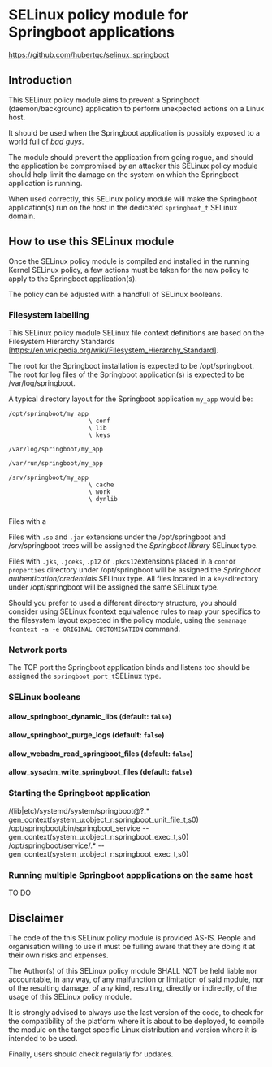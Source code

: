 SELinux policy module for Springboot applications
==========================================================
https://github.com/hubertqc/selinux_springboot

## Introduction

This SELinux policy module aims to prevent a Springboot (daemon/background) application to
 perform unexpected actions on a Linux host.

It should be used when the Springboot application is possibly exposed to a world full of
 *bad guys*.

The module should prevent the application from going rogue, and should the application be
compromised by an attacker this SELinux policy module should help limit the damage on the
system on which the Springboot application is running.

When used correctly, this SELinux policy module will make the Springboot application(s)
run on the host in the dedicated `springboot_t` SELinux domain.

## How to use this SELinux module

Once the SELinux policy module is compiled and installed in the running Kernel SELinux
 policy, a few actions must be taken for the new policy to apply to the Springboot
 application(s).
 
The policy can be adjusted with a handfull of SELinux booleans.

### Filesystem labelling
This SELinux policy module SELinux file context definitions are based on the Filesystem 
Hierarchy Standards [https://en.wikipedia.org/wiki/Filesystem_Hierarchy_Standard].

The root for the Springboot installation is expected to be /opt/springboot.
The root for log files of the Springboot application(s) is expected to be
 /var/log/springboot.

A typical directory layout for the Springboot application `my_app` would be:

```
/opt/springboot/my_app
                      \ conf
                      \ lib
                      \ keys
                      
/var/log/springboot/my_app

/var/run/springboot/my_app

/srv/springboot/my_app
                      \ cache
                      \ work
                      \ dynlib
                      
```

Files with a 

Files with `.so` and `.jar` extensions under the /opt/springboot and /srv/springboot trees
will be assigned the *Springboot library* SELinux type.

Files with `.jks`, `.jceks`, `.p12` or `.pkcs12`extensions placed in a `conf`or
 `properties` directory under /opt/springboot will be assigned the *Springboot 
 authentication/credentials* SELinux type. All files located in a `keys`directory under
  /opt/springboot will be assigned the same SELinux type.


Should you prefer to used a different directory structure, you should consider using
SELinux fcontext equivalence rules to map your specifics to the filesystem layout expected
in the policy module, using the `semanage fcontext -a -e ORIGINAL CUSTOMISATION` command.

### Network ports

The TCP port the Springboot application binds and listens too should be assigned the
 `springboot_port_t`SELinux type.

### SELinux booleans

#### allow_springboot_dynamic_libs		(default: `false`)
#### allow_springboot_purge_logs		(default: `false`)
#### allow_webadm_read_springboot_files		(default: `false`)
#### allow_sysadm_write_springboot_files	(default: `false`)

### Starting the Springboot application


/(lib|etc)/systemd/system/springboot@?.*					gen_context(system_u:object_r:springboot_unit_file_t,s0)
/opt/springboot/bin/springboot_service					--	gen_context(system_u:object_r:springboot_exec_t,s0)
/opt/springboot/service/.*						--	gen_context(system_u:object_r:springboot_exec_t,s0)


### Running multiple Springboot appplications on the same host

TO DO


## Disclaimer

The code of the this SELinux policy module is provided AS-IS. People and organisation
willing to use it must be fulling aware that they are doing it at their own risks and
expenses.

The Author(s) of this SELinux policy module SHALL NOT be held liable nor accountable, in
 any way, of any malfunction or limitation of said module, nor of the resulting damage, of
 any kind, resulting, directly or indirectly, of the usage of this SELinux policy module.

It is strongly advised to always use the last version of the code, to check for the 
compatibility of the platform where it is about to be deployed, to compile the module on
the target specific Linux distribution and version where it is intended to be used.

Finally, users should check regularly for updates.
